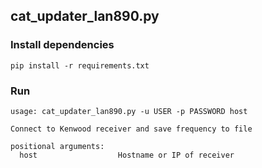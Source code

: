 ## cat_updater_lan890.py

### Install dependencies
`pip install -r requirements.txt`

### Run

```
usage: cat_updater_lan890.py -u USER -p PASSWORD host

Connect to Kenwood receiver and save frequency to file

positional arguments:
  host                  Hostname or IP of receiver

```
